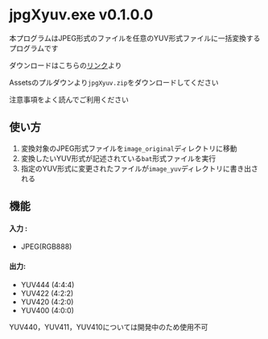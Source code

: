 # jpgXyuv.exe v0.1.0.0
本プログラムはJPEG形式のファイルを任意のYUV形式ファイルに一括変換するプログラムです

ダウンロードはこちらの[リンク](https://github.com/7ra4no/jpgXyuv/releases)より

Assetsのプルダウンより`jpgXyuv.zip`をダウンロードしてください

注意事項をよく読んでご利用ください

## 使い方
1. 変換対象のJPEG形式ファイルを`image_original`ディレクトリに移動
2. 変換したいYUV形式が記述されている`bat`形式ファイルを実行
3. 指定のYUV形式に変更されたファイルが`image_yuv`ディレクトリに書き出される

## 機能
#### 入力 :
* JPEG(RGB888)
#### 出力:
* YUV444 (4:4:4)
* YUV422 (4:2:2)
* YUV420 (4:2:0)
* YUV400 (4:0:0)

YUV440，YUV411，YUV410については開発中のため使用不可
